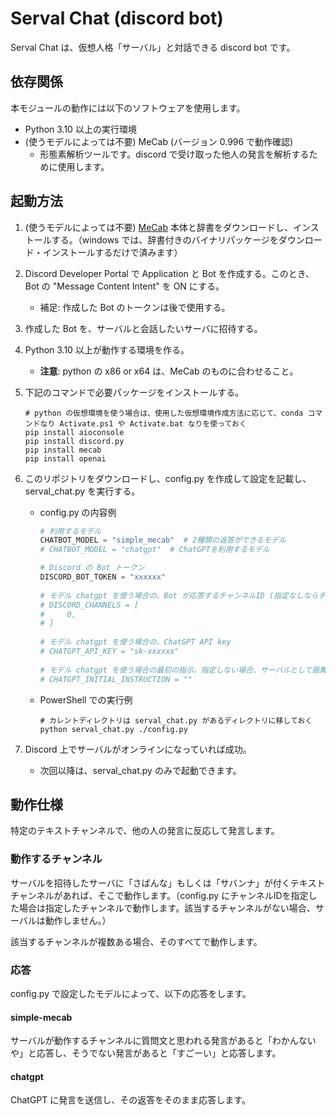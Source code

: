 # Serval Chat (discord bot)

Serval Chat は、仮想人格「サーバル」と対話できる discord bot です。


## 依存関係

本モジュールの動作には以下のソフトウェアを使用します。

- Python 3.10 以上の実行環境
- (使うモデルによっては不要) MeCab (バージョン 0.996 で動作確認)
    - 形態素解析ツールです。discord で受け取った他人の発言を解析するために使用します。


## 起動方法

1. (使うモデルによっては不要) [MeCab](https://taku910.github.io/mecab/#download) 本体と辞書をダウンロードし、インストールする。（windows では、辞書付きのバイナリパッケージをダウンロード・インストールするだけで済みます）

1. Discord Developer Portal で Application と Bot を作成する。このとき、Bot の "Message Content Intent" を ON にする。
    - 補足: 作成した Bot のトークンは後で使用する。

1. 作成した Bot を、サーバルと会話したいサーバに招待する。

1. Python 3.10 以上が動作する環境を作る。
    - **注意**: python の x86 or x64 は、MeCab のものに合わせること。
   
1. 下記のコマンドで必要パッケージをインストールする。
    ```shell
    # python の仮想環境を使う場合は、使用した仮想環境作成方法に応じて、conda コマンドなり Activate.ps1 や Activate.bat なりを使っておく
    pip install aioconsole
    pip install discord.py
    pip install mecab
    pip install openai
    ```

1. このリポジトリをダウンロードし、config.py を作成して設定を記載し、serval_chat.py を実行する。

   - config.py の内容例
      ```python
      # 利用するモデル
      CHATBOT_MODEL = "simple_mecab"  # 2種類の返答ができるモデル
      # CHATBOT_MODEL = "chatgpt"  # ChatGPTを利用するモデル

      # Discord の Bot トークン
      DISCORD_BOT_TOKEN = "xxxxxx"
         
      # モデル chatgpt を使う場合の、Bot が応答するチャンネルID (指定なしならチャンネル名に「さばんな」か「サバンナ」が含まれるチャンネルに応答する)
      # DISCORD_CHANNELS = [
      #     0,
      # ]
         
      # モデル chatgpt を使う場合の、ChatGPT API key
      # CHATGPT_API_KEY = "sk-xxxxxx"
        
      # モデル chatgpt を使う場合の最初の指示。指定しない場合、サーバルとして振舞うことを依頼する。
      # CHATGPT_INITIAL_INSTRUCTION = ""
      ```
    - PowerShell での実行例
        ```shell
        # カレントディレクトリは serval_chat.py があるディレクトリに移しておく
        python serval_chat.py ./config.py
        ```
    
1. Discord 上でサーバルがオンラインになっていれば成功。
    - 次回以降は、serval_chat.py のみで起動できます。


## 動作仕様

特定のテキストチャンネルで、他の人の発言に反応して発言します。

### 動作するチャンネル

サーバルを招待したサーバに「さばんな」もしくは「サバンナ」が付くテキストチャンネルがあれば、そこで動作します。（config.py にチャンネルIDを指定した場合は指定したチャンネルで動作します。該当するチャンネルがない場合、サーバルは動作しません。）

該当するチャンネルが複数ある場合、そのすべてで動作します。

### 応答

config.py で設定したモデルによって、以下の応答をします。

#### simple-mecab

サーバルが動作するチャンネルに質問文と思われる発言があると「わかんないや」と応答し、そうでない発言があると「すごーい」と応答します。

#### chatgpt

ChatGPT に発言を送信し、その返答をそのまま応答します。
